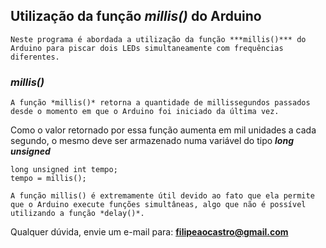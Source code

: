 ﻿## Utilização da função *millis()* do Arduino

	Neste programa é abordada a utilização da função ***millis()*** do Arduino para piscar dois LEDs simultaneamente com frequências diferentes.

### *millis()*

	A função *millis()* retorna a quantidade de millissegundos passados desde o momento em que o Arduino foi iniciado da última vez.
Como o valor retornado por essa função aumenta em mil unidades a cada segundo, o mesmo deve ser armazenado numa variável do tipo ***long unsigned***

```
long unsigned int tempo; 
tempo = millis();
```

	A função millis() é extremamente útil devido ao fato que ela permite que o Arduino execute funções simultâneas, algo que não é possível utilizando a função *delay()*.


Qualquer dúvida, envie um e-mail para: **filipeaocastro@gmail.com**
  
